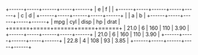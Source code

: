 +------+-----+------+-----+------+
| e                 | f   |      |
+------+-----+------+-----+------+
| c          | d                 |
+------+-----+------+-----+------+
|      | a          | b          |
+------+-----+------+-----+------+
| mpg  | cyl | disp | hp  | drat |
+======+=====+======+=====+======+
| 21.0 | 6   | 160  | 110 | 3.90 |
+------+-----+------+-----+------+
| 21.0 | 6   | 160  | 110 | 3.90 |
+------+-----+------+-----+------+
| 22.8 | 4   | 108  |  93 | 3.85 |
+------+-----+------+-----+------+ 
